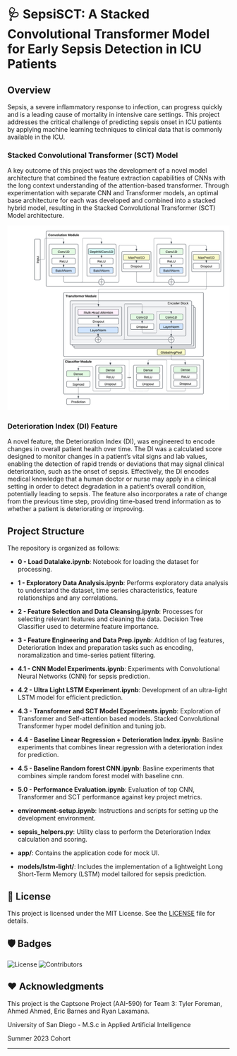 # :stethoscope: SepsiSCT: A Stacked Convolutional Transformer Model for Early Sepsis Detection in ICU Patients


## Overview

Sepsis, a severe inflammatory response to infection, can progress quickly and is a leading cause of mortality in intensive care settings.  This project addresses the critical challenge of predicting sepsis onset in ICU patients by applying machine learning techniques to clinical data that is commonly available in the ICU. 

### Stacked Convolutional Transformer (SCT) Model
A key outcome of this project was the development of a novel model architecture that combined the feature extraction capabilities of CNNs with the long context understanding of the attention-based transformer.  Through experimentation with separate CNN and Transformer models, an optimal base architecture for each was developed and combined into a stacked hybrid model, resulting in the Stacked Convolutional Transformer (SCT) Model architecture.

![SCT Architecture Diagram](https://github.com/t4ai/early-sepsis-prediction/blob/7d475e63f22aeb86798254acac6d42050bd316ba/app/sct_diagram.png)

### Deterioration Index (DI) Feature
A novel feature, the Deterioration Index (DI), was engineered to encode changes in overall patient health over time.  The DI was a calculated score designed to monitor changes in a patient’s vital signs and lab values, enabling the detection of rapid trends or deviations that may signal clinical deterioration, such as the onset of sepsis.  Effectively, the DI encodes medical knowledge that a human doctor or nurse may apply in a clinical setting in order to detect degradation in a patient’s overall condition, potentially leading to sepsis.  The feature also incorporates a rate of change from the previous time step, providing time-based trend information as to whether a patient is deteriorating or improving.

## Project Structure

The repository is organized as follows:

- **0 - Load Datalake.ipynb**: Notebook for loading the dataset for processing.
- **1 - Exploratory Data Analysis.ipynb**: Performs exploratory data analysis to understand the dataset, time series characteristics, feature relationships and any correlations.
- **2 - Feature Selection and Data Cleansing.ipynb**: Processes for selecting relevant features and cleaning the data.  Decision Tree Classifier used to determine feature importance.
- **3 - Feature Engineering and Data Prep.ipynb**: Addition of lag features, Deterioration Index and preparation tasks such as encoding, noramalization and time-series patient filtering.
- **4.1 - CNN Model Experiments.ipynb**: Experiments with Convolutional Neural Networks (CNN) for sepsis prediction.
- **4.2 - Ultra Light LSTM Experiment.ipynb**: Development of an ultra-light LSTM model for efficient prediction.
- **4.3 - Transformer and SCT Model Experiments.ipynb**: Exploration of Transformer and Self-attention based models.  Stacked Convolutional Transformer hyper model definition and tuning job.
- **4.4 - Baseline Linear Regression + Deterioration Index.ipynb**: Basline experiments that combines linear regression with a deterioration index for prediction.
- **4.5 - Baseline Random forest CNN.ipynb**: Basline experiments that combines simple random forest model with baseline cnn. 
- **5.0 - Performance Evaluation.ipynb**: Evaluation of top CNN, Transformer and SCT performance against key project metrics.
- **environment-setup.ipynb**: Instructions and scripts for setting up the development environment.
- **sepsis_helpers.py**: Utility class to perform the Deterioration Index calculation and scoring.

- **app/**: Contains the application code for mock UI.
- **models/lstm-light/**: Includes the implementation of a lightweight Long Short-Term Memory (LSTM) model tailored for sepsis prediction.


## 📜 License

This project is licensed under the MIT License. See the [LICENSE](LICENSE) file for details.

## 🛡️ Badges

![License](https://img.shields.io/github/license/t4ai/early-sepsis-prediction)
![Contributors](https://img.shields.io/github/contributors/t4ai/early-sepsis-prediction)

## ❤️ Acknowledgments

This project is the Captsone Project (AAI-590) for Team 3: Tyler Foreman, Ahmed Ahmed, Eric Barnes and Ryan Laxamana.

University of San Diego - M.S.c in Applied Artificial Intelligence

Summer 2023 Cohort

---

